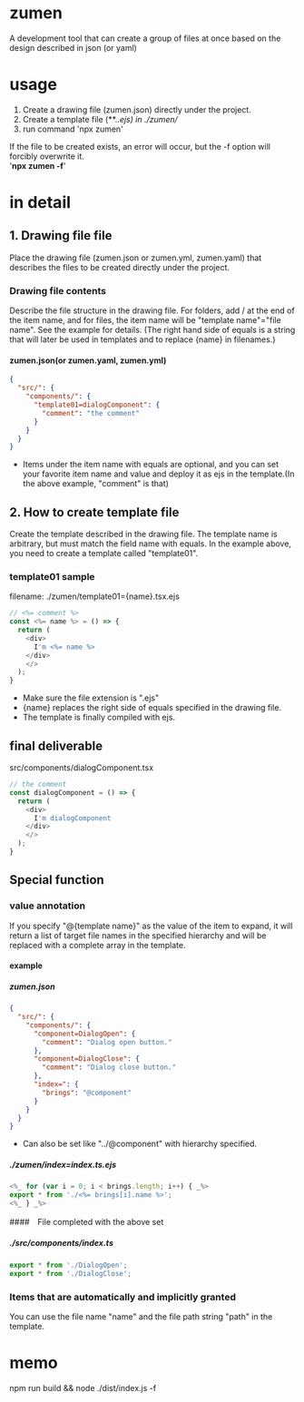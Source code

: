# zumen

A development tool that can create a group of files at once based on the design described in json (or yaml)

# usage

  1. Create a drawing file (zumen.json) directly under the project.
  2. Create a template file (**.*.ejs) in ./zumen/*
  3. run command 'npx zumen'

  If the file to be created exists, an error will occur, but the -f option will forcibly overwrite it.
    <br>'<strong>npx zumen -f</strong>'

# in detail

## 1. Drawing file file

Place the drawing file (zumen.json or zumen.yml, zumen.yaml) that describes the files to be created directly under the project.

### Drawing file contents

Describe the file structure in the drawing file. For folders, add / at the end of the item name, and for files, the item name will be "template name"="file name". See the example for details.
(The right hand side of equals is a string that will later be used in templates and to replace {name} in filenames.)

#### zumen.json(or zumen.yaml, zumen.yml)

```json
{
  "src/": {
    "components/": {
      "template01=dialogComponent": {
        "comment": "the comment"
      }
    }
  }
}
```
- Items under the item name with equals are optional, and you can set your favorite item name and value and deploy it as ejs in the template.(In the above example, "comment" is that)

## 2. How to create template file

Create the template described in the drawing file. The template name is arbitrary, but must match the field name with equals.
In the example above, you need to create a template called "template01".

### template01 sample
filename: ./zumen/template01={name}.tsx.ejs
```js
// <%= comment %>
const <%= name %> = () => {
  return (
    <div>
      I'm <%= name %>
    </div>
    </>
  );
}
```
- Make sure the file extension is ".ejs"
- {name} replaces the right side of equals specified in the drawing file.
- The template is finally compiled with ejs.

## final deliverable

src/components/dialogComponent.tsx
```js
// the comment
const dialogComponent = () => {
  return (
    <div>
      I'm dialogComponent
    </div>
    </>
  );
}
```

## Special function

### value annotation

If you specify "@{template name}" as the value of the item to expand, it will return a list of target file names in the specified hierarchy and will be replaced with a complete array in the template.

#### example
##### zumen.json
```json
{
  "src/": {
    "components/": {
      "component=DialogOpen": {
        "comment": "Dialog open button."
      },
      "component=DialogClose": {
        "comment": "Dialog close button."
      },
      "index=": {
        "brings": "@component"
      }
    }
  }
}
```
- Can also be set like "../@component" with hierarchy specified.

##### ./zumen/index=index.ts.ejs
```js
<%_ for (var i = 0; i < brings.length; i++) { _%>
export * from './<%= brings[i].name %>';
<%_ } _%>
```

####　File completed with the above set
##### ./src/components/index.ts
```js
export * from './DialogOpen';
export * from './DialogClose';
```

### Items that are automatically and implicitly granted
You can use the file name "name" and the file path string "path" in the template.

# memo
npm run build && node ./dist/index.js -f

